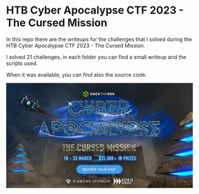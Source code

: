 # HTB Cyber Apocalypse CTF 2023 - The Cursed Mission

In this repo there are the writeups for the challenges that I solved during the HTB Cyber Apocalypse CTF 2023 - The Cursed Mission.

I solved 21 challenges, in each folder you can find a small writeup and the scripts used.

When it was available, you can find also the source code.

![banner](./banner.jpg)
